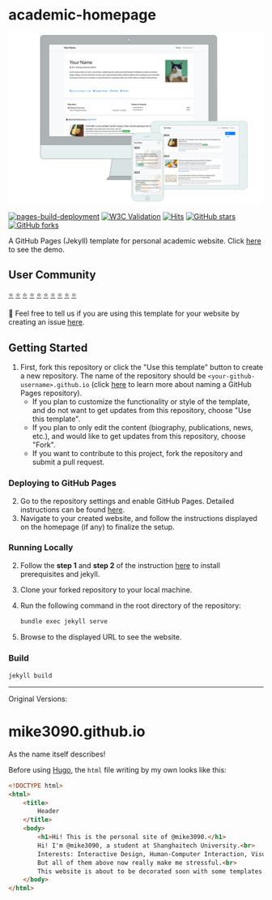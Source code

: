 # academic-homepage

![Preview](assets/images/etc/preview.png)

[![pages-build-deployment](https://github.com/luost26/academic-homepage/actions/workflows/pages/pages-build-deployment/badge.svg)](https://github.com/luost26/academic-homepage/actions/workflows/pages/pages-build-deployment)
[![W3C Validation](https://img.shields.io/w3c-validation/html?targetUrl=https%3A%2F%2Fluost26.github.io%2Facademic-homepage)](https://validator.nu/?doc=https%3A%2F%2Fluost26.github.io%2Facademic-homepage)
[![Hits](https://hits.seeyoufarm.com/api/count/incr/badge.svg?url=https%3A%2F%2Fgithub.com%2Fluost26%2Facademic-homepage&count_bg=%2379C83D&title_bg=%23555555&icon=&icon_color=%23E7E7E7&title=hits&edge_flat=false)](https://hits.seeyoufarm.com)
[![GitHub stars](https://img.shields.io/github/stars/luost26/academic-homepage)](https://github.com/luost26/academic-homepage)
[![GitHub forks](https://img.shields.io/github/forks/luost26/academic-homepage)](https://github.com/luost26/academic-homepage/fork)

A GitHub Pages (Jekyll) template for personal academic website. Click [here](https://luost.me/academic-homepage/) to see the demo.

## User Community

[⭐️](https://luost.me/)
[⭐️](https://cch1999.github.io/)
[⭐️](https://kyrrego.github.io/)
[⭐️](https://ced3-han.github.io/)
[⭐️](https://lihengchen.com/)
[⭐️](https://hpwang-whu.github.io/)
[⭐️](https://zhang-yingyi.github.io/)
[⭐️](https://wby24.github.io/)
[⭐️](https://pengfeixu.com/)
[⭐️](https://boqiuphd.github.io/)

🤗 Feel free to tell us if you are using this template for your website by creating an issue [here](https://github.com/luost26/academic-homepage/issues/new?assignees=&labels=&projects=&template=user-report.md&title=I+am+using+this+template%21).

## Getting Started

1. First, fork this repository or click the "Use this template" button to create a new repository. The name of the repository should be `<your-github-username>.github.io` (click [here](https://docs.github.com/en/pages/getting-started-with-github-pages/about-github-pages#types-of-github-pages-sites) to learn more about naming a GitHub Pages repository).
   - If you plan to customize the functionality or style of the template, and do not want to get updates from this repository, choose "Use this template".
   - If you plan to only edit the content (biography, publications, news, etc.), and would like to get updates from this repository, choose "Fork".
   - If you want to contribute to this project, fork the repository and submit a pull request.

### Deploying to GitHub Pages

2. Go to the repository settings and enable GitHub Pages. Detailed instructions can be found [here](https://docs.github.com/en/pages/getting-started-with-github-pages/creating-a-github-pages-site#creating-your-site).
3. Navigate to your created website, and follow the instructions displayed on the homepage (if any) to finalize the setup.

### Running Locally

2. Follow the **step 1** and **step 2** of the instruction [here](https://jekyllrb.com/docs/) to install prerequisites and jekyll.
3. Clone your forked repository to your local machine.
4. Run the following command in the root directory of the repository:

   ```bash
   bundle exec jekyll serve
   ```
5. Browse to the displayed URL to see the website.

### Build

```bash
jekyll build
```

---

Original Versions:

# mike3090.github.io

As the name itself describes!

Before using [Hugo](https://gohugo.io/), the `html` file writing by my own looks like this:

```html
<!DOCTYPE html>
<html>
    <title>
        Header
    </title>
    <body>
        <h1>Hi! This is the personal site of @mike3090.</h1>
        Hi! I'm @mike3090, a student at Shanghaitech University.<br>
        Interests: Interactive Design, Human-Computer Interaction, Visualization.<br>
        But all of them above now really make me stressful.<br>
        This website is about to be decorated soon with some templates. Then we will wave to say goodbye to this ugly simple website!<br>
    </body>
</html>
```

